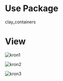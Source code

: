 # Use Package 
clay_containers
# View
![kron1](https://user-images.githubusercontent.com/77542723/198117559-befb5a2c-1754-421a-a25e-f5ca8d5376fa.jpg)

![kron2](https://user-images.githubusercontent.com/77542723/198117568-057dd4a2-b5ed-488b-a68b-7bbf8e2f93a0.jpg)

![kron3](https://user-images.githubusercontent.com/77542723/198117576-27f2db1e-422a-49a3-b342-d1ffe58c8f80.jpg)
